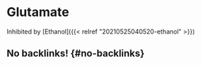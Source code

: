 # Glutamate


Inhibited by [Ethanol]({{< relref "20210525040520-ethanol" >}})


## No backlinks! {#no-backlinks}
